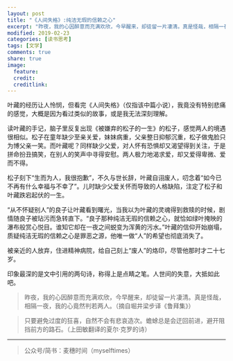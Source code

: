```yaml
---
layout: post
title: "《人间失格》:纯洁无瑕的信赖之心"
excerpt: "昨夜，我的心因醉意而充满欢欣，今早醒来，却徒留一片凄清。真是怪哉，相隔一夜，我的心竟然判若两人。"
modified: 2019-02-23
categories: [读书思考]
tags: [文学]
comments: true
share: true
image:
  feature:
  credit:
  creditlink:
---
```


叶藏的经历让人怜悯，但看完《人间失格》（仅指该中篇小说），我竟没有特别悲痛的感觉，大概是因为看过类似的故事，或是我无法深刻理解。

读叶藏的手记，脑子里反复出现《被嫌弃的松子的一生》的松子，感觉两人的境遇很相似。松子在童年缺少至亲关爱，妹妹病重，父亲整日抑郁沉重，松子做鬼脸只为博父亲一笑。而叶藏呢？同样缺少父爱，对人怀有恐惧却又渴望得到关注，于是拼命扮丑搞笑，在别人的笑声中寻得安慰。两人极力地渴求爱，却又爱得卑微、爱而不得。

松子刻下“生而为人，我很抱歉”，不久与世长辞，叶藏自诩废人，叨念着“如今已不再有什么幸福与不幸了”。儿时缺少父爱关怀而导致的人格缺陷，注定了松子和叶藏跌宕起伏的一生。

“从不怀疑别人”的良子让叶藏看到曙光，当我以为叶藏的灵魂得到救赎的时候，剧情随良子被玷污而急转直下。“良子那种纯洁无瑕的信赖之心，就恰如绿叶掩映的瀑布般赏心悦目。谁知它却在一夜之间蜕变为浑黄的污水。”叶藏的信仰开始崩塌，质疑纯洁无瑕的信赖之心是罪恶之源，他唯一做“人”的希望也彻底消失了。

被亲近的人放弃，住进精神病院，给自己刻上“废人”的烙印，尽管他那时才二十七岁。

印象最深的是文中引用的两句诗，称得上是点睛之笔。人世间的失意，大抵如此吧。

> 昨夜，我的心因醉意而充满欢欣，今早醒来，却徒留一片凄清。真是怪哉，相隔一夜，我的心竟然判若两人。（摘自堀井梁步译《鲁拜集》）

> 只要避免过度的狂喜，自然不会有悲哀造次。蟾蜍总是会迂回前进，避开阻挡前方的路石。（上田敏翻译的夏尔·克罗的诗）

----

> 公众号/简书：麦穗时间（myselftimes）
